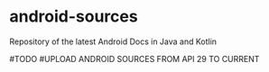 # android-sources
Repository of the latest Android Docs in Java and Kotlin

#TODO
#UPLOAD ANDROID SOURCES FROM API 29 TO CURRENT
#

